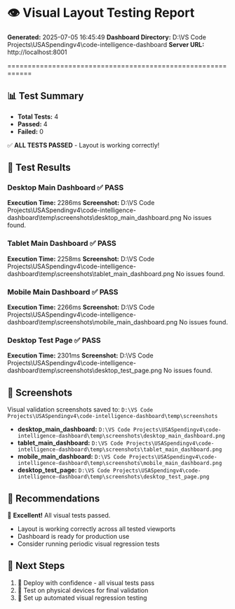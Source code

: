 # 👁️ Visual Layout Testing Report

**Generated:** 2025-07-05 16:45:49
**Dashboard Directory:** D:\VS Code Projects\USASpendingv4\code-intelligence-dashboard
**Server URL:** http://localhost:8001

============================================================

## 📊 Test Summary
- **Total Tests:** 4
- **Passed:** 4
- **Failed:** 0

✅ **ALL TESTS PASSED** - Layout is working correctly!

## 🧪 Test Results

### Desktop Main Dashboard ✅ PASS
**Execution Time:** 2286ms
**Screenshot:** D:\VS Code Projects\USASpendingv4\code-intelligence-dashboard\temp\screenshots\desktop_main_dashboard.png
No issues found.

### Tablet Main Dashboard ✅ PASS
**Execution Time:** 2258ms
**Screenshot:** D:\VS Code Projects\USASpendingv4\code-intelligence-dashboard\temp\screenshots\tablet_main_dashboard.png
No issues found.

### Mobile Main Dashboard ✅ PASS
**Execution Time:** 2266ms
**Screenshot:** D:\VS Code Projects\USASpendingv4\code-intelligence-dashboard\temp\screenshots\mobile_main_dashboard.png
No issues found.

### Desktop Test Page ✅ PASS
**Execution Time:** 2301ms
**Screenshot:** D:\VS Code Projects\USASpendingv4\code-intelligence-dashboard\temp\screenshots\desktop_test_page.png
No issues found.

## 📸 Screenshots
Visual validation screenshots saved to: `D:\VS Code Projects\USASpendingv4\code-intelligence-dashboard\temp\screenshots`

- **desktop_main_dashboard:** `D:\VS Code Projects\USASpendingv4\code-intelligence-dashboard\temp\screenshots\desktop_main_dashboard.png`
- **tablet_main_dashboard:** `D:\VS Code Projects\USASpendingv4\code-intelligence-dashboard\temp\screenshots\tablet_main_dashboard.png`
- **mobile_main_dashboard:** `D:\VS Code Projects\USASpendingv4\code-intelligence-dashboard\temp\screenshots\mobile_main_dashboard.png`
- **desktop_test_page:** `D:\VS Code Projects\USASpendingv4\code-intelligence-dashboard\temp\screenshots\desktop_test_page.png`

## 🎯 Recommendations
🎉 **Excellent!** All visual tests passed.
- Layout is working correctly across all tested viewports
- Dashboard is ready for production use
- Consider running periodic visual regression tests

## 🚀 Next Steps
1. 🎊 Deploy with confidence - all visual tests pass
2. 📱 Test on physical devices for final validation
3. 🔄 Set up automated visual regression testing